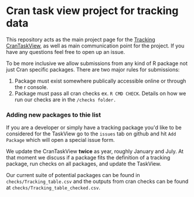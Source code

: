 # Cran task view project for tracking data

This repository acts as the main project page for the [Tracking CranTaskView](https://cran.r-project.org/web/views/Tracking.html), as well as main communication point for the project. If you have any questions feel free to open up an issue.

To be more inclusive we allow submissions from any kind of R package not just Cran specific packages. There are two major rules for submissions:  

1. Package must exist somewhere publically accessible online or through the r console.  
2. Package must pass all cran checks ex. `R CMD CHECK`. Details on how we run our checks are in the `/checks folder.`

### Adding new packages to thie list
If you are a developer or simply have a tracking package you'd like to be considered for the TaskView go to the `issues` tab on github and hit `Add Package` which will open a special issue form.

We update the CranTaskView **twice** as year, roughly January and July. At that moment we discuss if a package fits the definition of a tracking package, run checks on all packages, and update the TaskView.

Our current suite of potential packages can be found in `checks/Tracking_table.csv` and the outputs from cran checks can be found at `checks/Tracking_table_checked.csv`.
 
